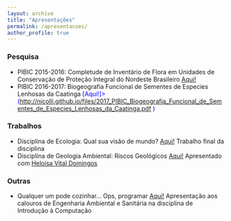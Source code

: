 ```yaml
---
layout: archive
title: "Apresentações"
permalink: /apresentacoes/
author_profile: true
---
```


### Pesquisa
 - PIBIC 2015-2016: Completude de Inventário de Flora em Unidades de Conservação de Proteção Integral do Nordeste Brasileiro <span style="color:blue">[Aqui!](http://nicolli.github.io/files/2016_PIBIC_Completude_de_Inventario_de_Flora_em_Unidades_de_Conservacao_de_Protecao_Integral_do_Nordeste_Brasileiro.pdf)</span>
 - PIBIC 2016-2017: Biogeografia Funcional de Sementes de Especies Lenhosas da Caatinga <span style="color:blue">[Aqui!]>(http://nicolli.github.io/files/2017_PIBIC_Biogeografia_Funcional_de_Sementes_de_Especies_Lenhosas_da_Caatinga.pdf )</span>

### Trabalhos
 - Disciplina de Ecologia: Qual sua visão de mundo? <span style="color:blue">[Aqui!](http://nicolli.github.io/files/2017_Qual_a_sua_visao_de_mundo_Ecologia.pdf )</span>
	Trabalho final da disciplina
 - Disciplina de Geologia Ambiental: Riscos Geológicos <span style="color:blue">[Aqui!](http://nicolli.github.io/files/2017_Riscos_Geologicos_Geologia_Ambiental.pdf)</span>
        Apresentado com [Heloisa Vital Domingos](http://lattes.cnpq.br/7413674971962101)

### Outras
 - Qualquer um pode cozinhar... Ops, programar <span style="color:blue">[Aqui!](http://nicolli.github.io/files/2017_Outros_Qualquer_um_pode_cozinhar_Ops_programar.pdf)</span>
        Apresentação aos calouros de Engenharia Ambiental e Sanitária na disciplina de Introdução à Computação 


